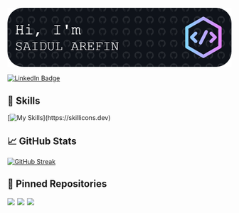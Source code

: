 ![Saidul's GitHub Banner](./assets/github-header-image.png)

[![LinkedIn Badge](https://img.shields.io/badge/LinkedIn-Profile-informational?style=flat&logo=linkedin&logoColor=white&color=0D76A8)](https://www.linkedin.com/in/saidul-arefin-codeninja404)

## 💼 Skills

[![My Skills](https://skillicons.dev/icons?i=js,react,tailwind,firebase,html,css,)](https://skillicons.dev)

## &#x1f4c8; GitHub Stats

[![GitHub Streak](https://github-readme-streak-stats.herokuapp.com?user=codeninja-404&theme=github-dark)](https://git.io/streak-stats)

## 📌 Pinned Repositories

<div style="display:flex; gap:6px ;">
<a href="https://github.com/codeninja-404/bookshelf-client">
  <img align="center"  src="https://github-readme-stats.vercel.app/api/pin/?username=codeninja-404&repo=bookshelf-client&title_color=ffffff&text_color=c9cacc&icon_color=4AB197&bg_color=1A2B34" />
</a>
<a href="https://github.com/codeninja-404/gear-iq-client">
  <img align="center"  src="https://github-readme-stats.vercel.app/api/pin/?username=codeninja-404&repo=gear-iq-client&title_color=ffffff&text_color=c9cacc&icon_color=4AB197&bg_color=1A2B34" />
</a>
<a href="https://github.com/codeninja-404/event-co">
  <img align="center"  src="https://github-readme-stats.vercel.app/api/pin/?username=codeninja-404&repo=event-co&title_color=ffffff&text_color=c9cacc&icon_color=4AB197&bg_color=1A2B34" />
</a>
</div>
